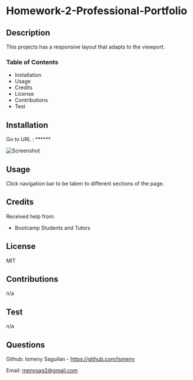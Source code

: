 # Homework-2-Professional-Portfolio

## Description
This projects has a responsive layout that adapts to the viewport.


### Table of Contents 
* Installation
* Usage
* Credits
* License
* Contributions
* Test

## Installation
Go to URL : ******

![Screenshot](screen-shot.png)

## Usage
Click navigation bar to be taken to different sections of the page. 
## Credits
Received help from:
* Bootcamp Students and Tutors
## License
MIT

## Contributions
n/a
## Test
n/a
## Questions
Github: Ismeny Saguilan - https://github.com/Ismeny 



Email: menysag2@gmail.com